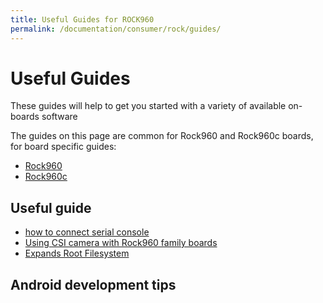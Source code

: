 ```yaml
---
title: Useful Guides for ROCK960
permalink: /documentation/consumer/rock/guides/
---
```


# Useful Guides

These guides will help to get you started with a variety of available on-boards software

The guides on this page are common for Rock960 and Rock960c boards, for board specific guides:

- [Rock960](../rock960/guides/)
- [Rock960c](../rock960/guides/)

## Useful guide

* [how to connect serial console](serial-console.md)
* [Using CSI camera with Rock960 family boards](camera-module.md)
* [Expands Root Filesystem](expand-rootfs.md)


## Android development tips
